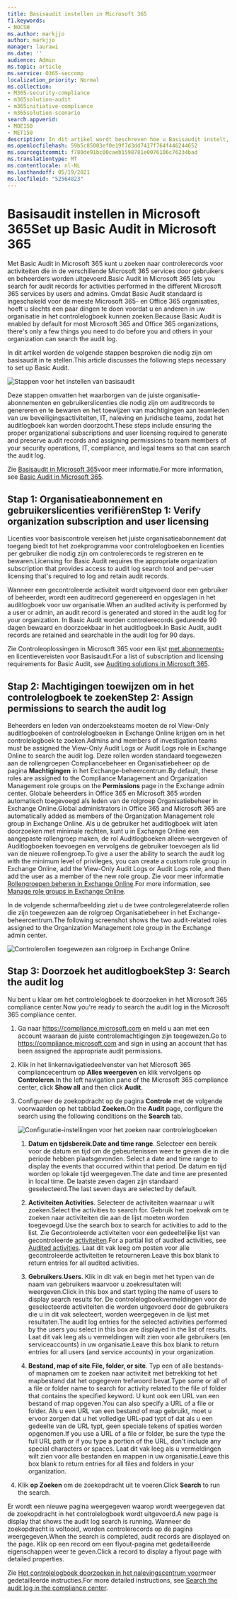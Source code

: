 ```yaml
---
title: Basisaudit instellen in Microsoft 365
f1.keywords:
- NOCSH
ms.author: markjjo
author: markjjo
manager: laurawi
ms.date: ''
audience: Admin
ms.topic: article
ms.service: O365-seccomp
localization_priority: Normal
ms.collection:
- M365-security-compliance
- m365solution-audit
- m365initiative-compliance
- m365solution-scenario
search.appverid:
- MOE150
- MET150
description: In dit artikel wordt beschreven hoe u Basisaudit instelt, zodat u kunt beginnen met het zoeken naar controleactiviteiten die worden uitgevoerd door gebruikers en beheerders in uw organisatie.
ms.openlocfilehash: 59b5c85003ef0e19f7d3dd7417f764f446244652
ms.sourcegitcommit: f780de91bc00caeb1598781e0076106c76234bad
ms.translationtype: MT
ms.contentlocale: nl-NL
ms.lasthandoff: 05/19/2021
ms.locfileid: "52564823"
---
```

# <a name="set-up-basic-audit-in-microsoft-365"></a><span data-ttu-id="bee94-103">Basisaudit instellen in Microsoft 365</span><span class="sxs-lookup"><span data-stu-id="bee94-103">Set up Basic Audit in Microsoft 365</span></span>

<span data-ttu-id="bee94-104">Met Basic Audit in Microsoft 365 kunt u zoeken naar controlerecords voor activiteiten die in de verschillende Microsoft 365 services door gebruikers en beheerders worden uitgevoerd.</span><span class="sxs-lookup"><span data-stu-id="bee94-104">Basic Audit in Microsoft 365 lets you search for audit records for activities performed in the different Microsoft 365 services by users and admins.</span></span> <span data-ttu-id="bee94-105">Omdat Basic Audit standaard is ingeschakeld voor de meeste Microsoft 365- en Office 365 organisaties, hoeft u slechts een paar dingen te doen voordat u en anderen in uw organisatie in het controlelogboek kunnen zoeken.</span><span class="sxs-lookup"><span data-stu-id="bee94-105">Because Basic Audit is enabled by default for most Microsoft 365 and Office 365 organizations, there's only a few things you need to do before you and others in your organization can search the audit log.</span></span>

<span data-ttu-id="bee94-106">In dit artikel worden de volgende stappen besproken die nodig zijn om basisaudit in te stellen.</span><span class="sxs-lookup"><span data-stu-id="bee94-106">This article discusses the following steps necessary to set up Basic Audit.</span></span>

![Stappen voor het instellen van basisaudit](../media/BasicAuditingWorkflow.png)

<span data-ttu-id="bee94-108">Deze stappen omvatten het waarborgen van de juiste organisatie-abonnementen en gebruikerslicenties die nodig zijn om auditrecords te genereren en te bewaren en het toewijzen van machtigingen aan teamleden van uw beveiligingsactiviteiten, IT, naleving en juridische teams, zodat het auditlogboek kan worden doorzocht.</span><span class="sxs-lookup"><span data-stu-id="bee94-108">These steps include ensuring the proper organizational subscriptions and user licensing required to generate and preserve audit records and assigning permissions to team members of your security operations, IT, compliance, and legal teams so that can search the audit log.</span></span>

<span data-ttu-id="bee94-109">Zie [Basisaudit in Microsoft 365](auditing-solutions-overview.md#basic-audit)voor meer informatie.</span><span class="sxs-lookup"><span data-stu-id="bee94-109">For more information, see [Basic Audit in Microsoft 365](auditing-solutions-overview.md#basic-audit).</span></span>

## <a name="step-1-verify-organization-subscription-and-user-licensing"></a><span data-ttu-id="bee94-110">Stap 1: Organisatieabonnement en gebruikerslicenties verifiëren</span><span class="sxs-lookup"><span data-stu-id="bee94-110">Step 1: Verify organization subscription and user licensing</span></span>

<span data-ttu-id="bee94-111">Licenties voor basiscontrole vereisen het juiste organisatieabonnement dat toegang biedt tot het zoekprogramma voor controlelogboeken en licenties per gebruiker die nodig zijn om controlerecords te registreren en te bewaren.</span><span class="sxs-lookup"><span data-stu-id="bee94-111">Licensing for Basic Audit requires the appropriate organization subscription that provides access to audit log search tool and per-user licensing that's required to log and retain audit records.</span></span>

<span data-ttu-id="bee94-112">Wanneer een gecontroleerde activiteit wordt uitgevoerd door een gebruiker of beheerder, wordt een auditrecord gegenereerd en opgeslagen in het auditlogboek voor uw organisatie.</span><span class="sxs-lookup"><span data-stu-id="bee94-112">When an audited activity is performed by a user or admin, an audit record is generated and stored in the audit log for your organization.</span></span> <span data-ttu-id="bee94-113">In Basic Audit worden controlerecords gedurende 90 dagen bewaard en doorzoekbaar in het auditlogboek.</span><span class="sxs-lookup"><span data-stu-id="bee94-113">In Basic Audit, audit records are retained and searchable in the audit log for 90 days.</span></span>

<span data-ttu-id="bee94-114">Zie Controleoplossingen in Microsoft 365 voor een lijst [met abonnements-](auditing-solutions-overview.md#licensing-requirements)en licentievereisten voor Basisaudit.</span><span class="sxs-lookup"><span data-stu-id="bee94-114">For a list of subscription and licensing requirements for Basic Audit, see [Auditing solutions in Microsoft 365](auditing-solutions-overview.md#licensing-requirements).</span></span>

## <a name="step-2-assign-permissions-to-search-the-audit-log"></a><span data-ttu-id="bee94-115">Stap 2: Machtigingen toewijzen om in het controlelogboek te zoeken</span><span class="sxs-lookup"><span data-stu-id="bee94-115">Step 2: Assign permissions to search the audit log</span></span>

<span data-ttu-id="bee94-116">Beheerders en leden van onderzoeksteams moeten de rol View-Only auditlogboeken of controlelogboeken in Exchange Online krijgen om in het controlelogboek te zoeken.</span><span class="sxs-lookup"><span data-stu-id="bee94-116">Admins and members of investigation teams must be assigned the View-Only Audit Logs or Audit Logs role in Exchange Online to search the audit log.</span></span> <span data-ttu-id="bee94-117">Deze rollen worden standaard toegewezen aan de rollengroepen Compliancebeheer en Organisatiebeheer op de pagina **Machtigingen** in het Exchange-beheercentrum.</span><span class="sxs-lookup"><span data-stu-id="bee94-117">By default, these roles are assigned to the Compliance Management and Organization Management role groups on the **Permissions** page in the Exchange admin center.</span></span> <span data-ttu-id="bee94-118">Globale beheerders in Office 365 en Microsoft 365 worden automatisch toegevoegd als leden van de rolgroep Organisatiebeheer in Exchange Online.</span><span class="sxs-lookup"><span data-stu-id="bee94-118">Global administrators in Office 365 and Microsoft 365 are automatically added as members of the Organization Management role group in Exchange Online.</span></span> <span data-ttu-id="bee94-119">Als u de gebruiker het auditlogboek wilt laten doorzoeken met minimale rechten, kunt u in Exchange Online een aangepaste rollengroep maken, de rol Auditlogboeken alleen-weergeven of Auditlogboeken toevoegen en vervolgens de gebruiker toevoegen als lid van de nieuwe rollengroep.</span><span class="sxs-lookup"><span data-stu-id="bee94-119">To give a user the ability to search the audit log with the minimum level of privileges, you can create a custom role group in Exchange Online, add the View-Only Audit Logs or Audit Logs role, and then add the user as a member of the new role group.</span></span> <span data-ttu-id="bee94-120">Zie voor meer informatie [Rollengroepen beheren in Exchange Online](/Exchange/permissions-exo/role-groups).</span><span class="sxs-lookup"><span data-stu-id="bee94-120">For more information, see [Manage role groups in Exchange Online](/Exchange/permissions-exo/role-groups).</span></span>

<span data-ttu-id="bee94-121">In de volgende schermafbeelding ziet u de twee controlegerelateerde rollen die zijn toegewezen aan de rolgroep Organisatiebeheer in het Exchange-beheercentrum.</span><span class="sxs-lookup"><span data-stu-id="bee94-121">The following screenshot shows the two audit-related roles assigned to the Organization Management role group in the Exchange admin center.</span></span>

![Controlerollen toegewezen aan rolgroep in Exchange Online](../media/EACAuditRoles.png)

## <a name="step-3-search-the-audit-log"></a><span data-ttu-id="bee94-123">Stap 3: Doorzoek het auditlogboek</span><span class="sxs-lookup"><span data-stu-id="bee94-123">Step 3: Search the audit log</span></span>

<span data-ttu-id="bee94-124">Nu bent u klaar om het controlelogboek te doorzoeken in het Microsoft 365 compliance center.</span><span class="sxs-lookup"><span data-stu-id="bee94-124">Now you're ready to search the audit log in the Microsoft 365 compliance center.</span></span>

1. <span data-ttu-id="bee94-125">Ga naar <https://compliance.microsoft.com> en meld u aan met een account waaraan de juiste controlemachtigingen zijn toegewezen.</span><span class="sxs-lookup"><span data-stu-id="bee94-125">Go to <https://compliance.microsoft.com> and sign in using an account that has been assigned the appropriate audit permissions.</span></span>

2. <span data-ttu-id="bee94-126">Klik in het linkernavigatiedeelvenster van het Microsoft 365 compliancecentrum op **Alles weergeven** en klik vervolgens op **Controleren**.</span><span class="sxs-lookup"><span data-stu-id="bee94-126">In the left navigation pane of the Microsoft 365 compliance center, click **Show all** and then click **Audit**.</span></span>

3. <span data-ttu-id="bee94-127">Configureer de zoekopdracht op de pagina **Controle** met de volgende voorwaarden op het tabblad **Zoeken.**</span><span class="sxs-lookup"><span data-stu-id="bee94-127">On the **Audit** page, configure the search using the following conditions on the **Search** tab.</span></span> 

   ![Configuratie-instellingen voor het zoeken naar controlelogboeken](../media/AuditLogSearchToolMCCCallouts.png)

   1. <span data-ttu-id="bee94-129">**Datum en tijdsbereik**.</span><span class="sxs-lookup"><span data-stu-id="bee94-129">**Date and time range**.</span></span> <span data-ttu-id="bee94-130">Selecteer een bereik voor de datum en tijd om de gebeurtenissen weer te geven die in die periode hebben plaatsgevonden. </span><span class="sxs-lookup"><span data-stu-id="bee94-130">Select a date and time range to display the events that occurred within that period.</span></span> <span data-ttu-id="bee94-131">De datum en tijd worden op lokale tijd weergegeven.</span><span class="sxs-lookup"><span data-stu-id="bee94-131">The date and time are presented in local time.</span></span> <span data-ttu-id="bee94-132">De laatste zeven dagen zijn standaard geselecteerd.</span><span class="sxs-lookup"><span data-stu-id="bee94-132">The last seven days are selected by default.</span></span>
  
   2. <span data-ttu-id="bee94-133">**Activiteiten**.</span><span class="sxs-lookup"><span data-stu-id="bee94-133">**Activities**.</span></span> <span data-ttu-id="bee94-134">Selecteer de activiteiten waarnaar u wilt zoeken.</span><span class="sxs-lookup"><span data-stu-id="bee94-134">Select the activities to search for.</span></span> <span data-ttu-id="bee94-135">Gebruik het zoekvak om te zoeken naar activiteiten die aan de lijst moeten worden toegevoegd.</span><span class="sxs-lookup"><span data-stu-id="bee94-135">Use the search box to search for activities to add to the list.</span></span> <span data-ttu-id="bee94-136">Zie Gecontroleerde activiteiten voor een gedeeltelijke lijst van gecontroleerde [activiteiten](search-the-audit-log-in-security-and-compliance.md#audited-activities).</span><span class="sxs-lookup"><span data-stu-id="bee94-136">For a partial list of audited activities, see [Audited activities](search-the-audit-log-in-security-and-compliance.md#audited-activities).</span></span> <span data-ttu-id="bee94-137">Laat dit vak leeg om posten voor alle gecontroleerde activiteiten te retourneren.</span><span class="sxs-lookup"><span data-stu-id="bee94-137">Leave this box blank to return entries for all audited activities.</span></span>
  
   3. <span data-ttu-id="bee94-138">**Gebruikers**.</span><span class="sxs-lookup"><span data-stu-id="bee94-138">**Users**.</span></span>  <span data-ttu-id="bee94-139">Klik in dit vak en begin met het typen van de naam van gebruikers waarvoor u zoekresultaten wilt weergeven.</span><span class="sxs-lookup"><span data-stu-id="bee94-139">Click in this box and start typing the name of users to display search results for.</span></span> <span data-ttu-id="bee94-140">De controlelogboekvermeldingen voor de geselecteerde activiteiten die worden uitgevoerd door de gebruikers die u in dit vak selecteert, worden weergegeven in de lijst met resultaten.</span><span class="sxs-lookup"><span data-stu-id="bee94-140">The audit log entries for the selected activities performed by the users you select in this box are displayed in the list of results.</span></span> <span data-ttu-id="bee94-141">Laat dit vak leeg als u vermeldingen wilt zien voor alle gebruikers (en serviceaccounts) in uw organisatie.</span><span class="sxs-lookup"><span data-stu-id="bee94-141">Leave this box blank to return entries for all users (and service accounts) in your organization.</span></span>
  
   4. <span data-ttu-id="bee94-142">**Bestand, map of site**.</span><span class="sxs-lookup"><span data-stu-id="bee94-142">**File, folder, or site**.</span></span> <span data-ttu-id="bee94-143">Typ een of alle bestands- of mapnamen om te zoeken naar activiteit met betrekking tot het mapbestand dat het opgegeven trefwoord bevat.</span><span class="sxs-lookup"><span data-stu-id="bee94-143">Type some or all of a file or folder name to search for activity related to the file of folder that contains the specified keyword.</span></span> <span data-ttu-id="bee94-144">U kunt ook een URL van een bestand of map opgeven.</span><span class="sxs-lookup"><span data-stu-id="bee94-144">You can also specify a URL of a file or folder.</span></span> <span data-ttu-id="bee94-145">Als u een URL van een bestand of map gebruikt, moet u ervoor zorgen dat u het volledige URL-pad typt of dat als u een gedeelte van de URL typt, geen speciale tekens of spaties worden opgenomen.</span><span class="sxs-lookup"><span data-stu-id="bee94-145">If you use a URL of a file or folder, be sure the type the full URL path or if you type a portion of the URL, don't include any special characters or spaces.</span></span> <span data-ttu-id="bee94-146">Laat dit vak leeg als u vermeldingen wilt zien voor alle bestanden en mappen in uw organisatie.</span><span class="sxs-lookup"><span data-stu-id="bee94-146">Leave this box blank to return entries for all files and folders in your organization.</span></span>

4. <span data-ttu-id="bee94-147">Klik **op Zoeken** om de zoekopdracht uit te voeren.</span><span class="sxs-lookup"><span data-stu-id="bee94-147">Click **Search** to run the search.</span></span>

<span data-ttu-id="bee94-148">Er wordt een nieuwe pagina weergegeven waarop wordt weergegeven dat de zoekopdracht in het controlelogboek wordt uitgevoerd.</span><span class="sxs-lookup"><span data-stu-id="bee94-148">A new page is display that shows the audit log search is running.</span></span> <span data-ttu-id="bee94-149">Wanneer de zoekopdracht is voltooid, worden controlerecords op de pagina weergegeven.</span><span class="sxs-lookup"><span data-stu-id="bee94-149">When the search is completed, audit records are displayed on the page.</span></span> <span data-ttu-id="bee94-150">Klik op een record om een flyout-pagina met gedetailleerde eigenschappen weer te geven.</span><span class="sxs-lookup"><span data-stu-id="bee94-150">Click a record to display a flyout page with detailed properties.</span></span>

<span data-ttu-id="bee94-151">Zie [Het controlelogboek doorzoeken in het nalevingscentrum voor](search-the-audit-log-in-security-and-compliance.md)meer gedetailleerde instructies.</span><span class="sxs-lookup"><span data-stu-id="bee94-151">For more detailed instructions, see [Search the audit log in the compliance center](search-the-audit-log-in-security-and-compliance.md).</span></span>
